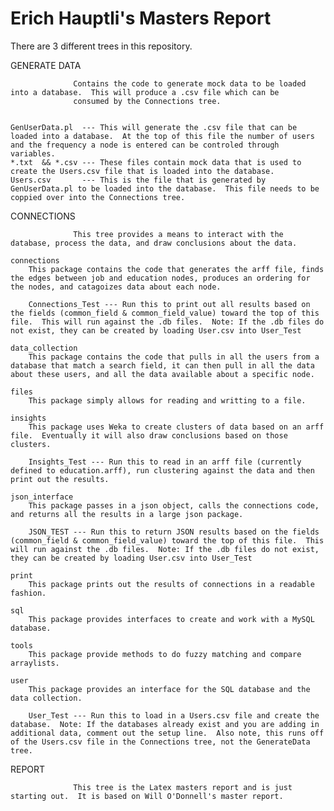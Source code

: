 Erich Hauptli's Masters Report
==============================
There are 3 different trees in this repository.


GENERATE DATA

                  Contains the code to generate mock data to be loaded into a database.  This will produce a .csv file which can be 
                  consumed by the Connections tree.
                  

    GenUserData.pl  --- This will generate the .csv file that can be loaded into a database.  At the top of this file the number of users and the frequency a node is entered can be controled through variables. 
    *.txt  && *.csv --- These files contain mock data that is used to create the Users.csv file that is loaded into the database.
    Users.csv       --- This is the file that is generated by GenUserData.pl to be loaded into the database.  This file needs to be coppied over into the Connections tree.
    
    
CONNECTIONS

                  This tree provides a means to interact with the database, process the data, and draw conclusions about the data.

    connections
        This package contains the code that generates the arff file, finds the edges between job and education nodes, produces an ordering for the nodes, and catagoizes data about each node.
        
        Connections_Test --- Run this to print out all results based on the fields (common_field & common_field_value) toward the top of this file.  This will run against the .db files.  Note: If the .db files do not exist, they can be created by loading User.csv into User_Test
        
    data_collection
        This package contains the code that pulls in all the users from a database that match a search field, it can then pull in all the data about these users, and all the data available about a specific node.
        
    files
        This package simply allows for reading and writting to a file.
        
    insights
        This package uses Weka to create clusters of data based on an arff file.  Eventually it will also draw conclusions based on those clusters.
        
        Insights_Test --- Run this to read in an arff file (currently defined to education.arff), run clustering against the data and then print out the results.
        
    json_interface
        This package passes in a json object, calls the connections code, and returns all the results in a large json package.
        
        JSON_TEST --- Run this to return JSON results based on the fields (common_field & common_field_value) toward the top of this file.  This will run against the .db files.  Note: If the .db files do not exist, they can be created by loading User.csv into User_Test
        
    print
        This package prints out the results of connections in a readable fashion.
        
    sql
        This package provides interfaces to create and work with a MySQL database.
        
    tools
        This package provide methods to do fuzzy matching and compare arraylists.
        
    user
        This package provides an interface for the SQL database and the data collection.
        
        User_Test --- Run this to load in a Users.csv file and create the database.  Note: If the databases already exist and you are adding in additional data, comment out the setup line.  Also note, this runs off of the Users.csv file in the Connections tree, not the GenerateData tree.
        
REPORT

                  This tree is the Latex masters report and is just starting out.  It is based on Will O'Donnell's master report.
